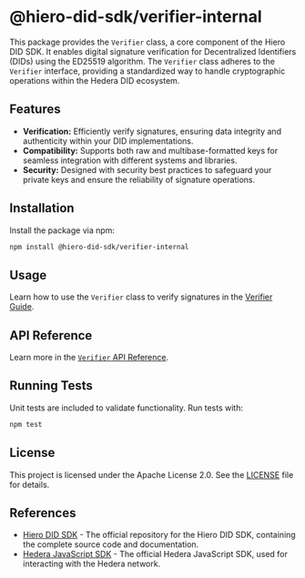 # @hiero-did-sdk/verifier-internal

This package provides the `Verifier` class, a core component of the Hiero DID SDK. It enables digital signature verification for Decentralized Identifiers (DIDs) using the ED25519 algorithm. The `Verifier` class adheres to the `Verifier` interface, providing a standardized way to handle cryptographic operations within the Hedera DID ecosystem.

## Features

- **Verification:** Efficiently verify signatures, ensuring data integrity and authenticity within your DID implementations.
- **Compatibility:** Supports both raw and multibase-formatted keys for seamless integration with different systems and libraries.
- **Security:** Designed with security best practices to safeguard your private keys and ensure the reliability of signature operations.

## Installation

Install the package via npm:

```bash
npm install @hiero-did-sdk/verifier-internal
```

## Usage

Learn how to use the `Verifier` class to verify signatures in the [Verifier Guide](https://hiero-ledger.github.io/hiero-did-sdk-js/documentation/latest/03-implementation/components/verifier-guide.html).

## API Reference

Learn more in the [`Verifier` API Reference](https://hiero-ledger.github.io/hiero-did-sdk-js/documentation/latest/03-implementation/components/verifier-api.html).

## Running Tests

Unit tests are included to validate functionality. Run tests with:

```bash
npm test
```

## License

This project is licensed under the Apache License 2.0. See the [LICENSE](LICENSE) file for details.

## References

- [Hiero DID SDK](https://github.com/hiero-ledger/hiero-did-sdk-js) - The official repository for the Hiero DID SDK, containing the complete source code and documentation.
- [Hedera JavaScript SDK](https://github.com/hashgraph/hedera-sdk-js) - The official Hedera JavaScript SDK, used for interacting with the Hedera network.
